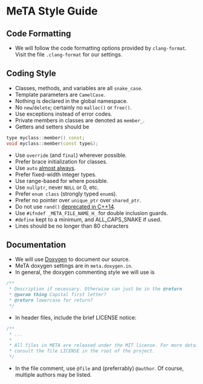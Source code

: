 # MeTA Style Guide

## Code Formatting

- We will follow the code formatting options provided by `clang-format`. Visit
  the file `.clang-format` for our settings.

## Coding Style

- Classes, methods, and variables are all `snake_case`.
- Template parameters are `CamelCase`.
- Nothing is declared in the global namespace.
- No `new`/`delete`; certainly no `malloc()` or `free()`.
- Use exceptions instead of error codes.
- Private members in classes are denoted as `member_`.
- Getters and setters should be

```cpp
type myclass::member() const;
void myclass::member(const type&);
```

- Use `override` (and `final`) wherever possible.
- Prefer brace initialization for classes.
- Use `auto` [almost
  always](http://herbsutter.com/2013/08/12/gotw-94-solution-aaa-style-almost-always-auto/).
- Prefer fixed-width integer types.
- Use range-based for where possible.
- Use `nullptr`, never `NULL` or 0, etc.
- Prefer `enum class` (strongly typed `enum`s).
- Prefer no pointer over `unique_ptr` over `shared_ptr`.
- Do not use `rand()` [deprecated in
  C++14](www.open-std.org/jtc1/sc22/wg21/docs/papers/2014/n3841.pdf).
- Use `#ifndef _META_FILE_NAME_H_` for double inclusion guards.
- `#define` kept to a minimum, and ALL_CAPS_SNAKE if used.
- Lines should be no longer than 80 characters

## Documentation

- We will use [Doxygen](http://www.stack.nl/~dimitri/doxygen/) to document our
  source.
- MeTA doxygen settings are in `meta.doxygen.in`.
- In general, the doxygen commenting style we will use is

```cpp
/**
 * Description if necessary. Otherwise can just be in the @return
 * @param thing Capital first letter?
 * @return lowercase for return?
 */
```

- In header files, include the brief LICENSE notice:

```cpp
/**
 * ...
 *
 * All files in META are released under the MIT license. For more details,
 * consult the file LICENSE in the root of the project.
 */
 ```

- In the file comment, use `@file` and (preferrably) `@author`. Of course,
  multiple authors may be listed.
